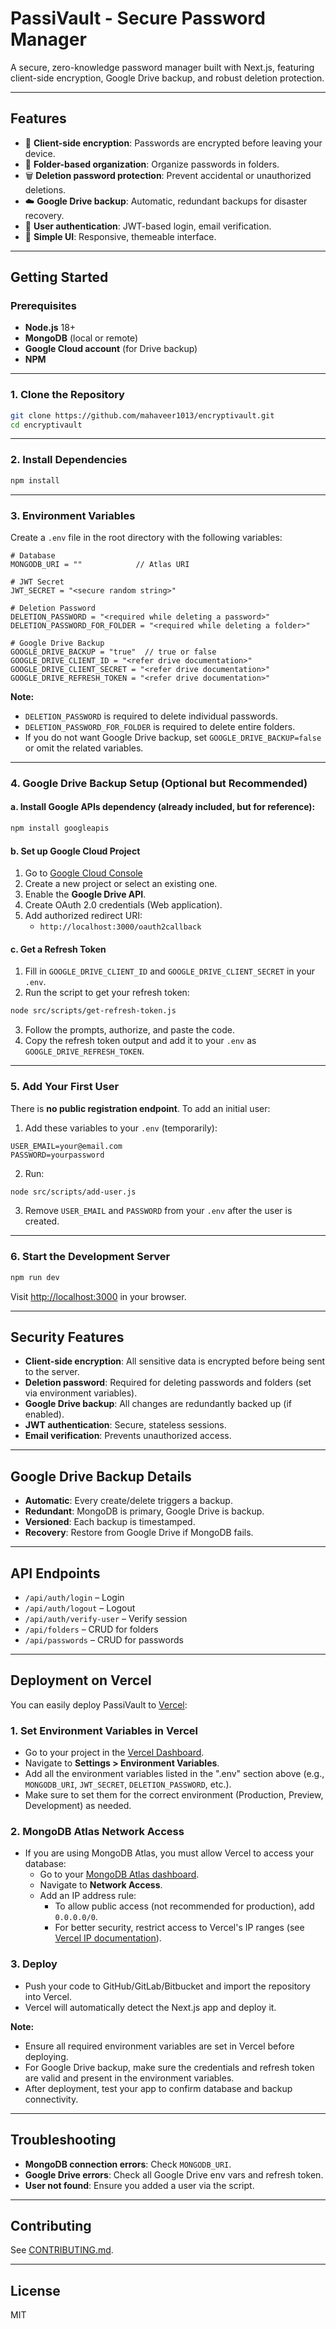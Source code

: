 # PassiVault - Secure Password Manager

A secure, zero-knowledge password manager built with Next.js, featuring client-side encryption, Google Drive backup, and robust deletion protection.

---

## Features

- 🔐 **Client-side encryption**: Passwords are encrypted before leaving your device.
- 📁 **Folder-based organization**: Organize passwords in folders.
- 🗑️ **Deletion password protection**: Prevent accidental or unauthorized deletions.
- ☁️ **Google Drive backup**: Automatic, redundant backups for disaster recovery.
- 👤 **User authentication**: JWT-based login, email verification.
- 🎨 **Simple UI**: Responsive, themeable interface.

---

## Getting Started

### Prerequisites

- **Node.js** 18+
- **MongoDB** (local or remote)
- **Google Cloud account** (for Drive backup)
- **NPM**

---

### 1. Clone the Repository

```bash
git clone https://github.com/mahaveer1013/encryptivault.git
cd encryptivault
```

---

### 2. Install Dependencies

```bash
npm install
```

---

### 3. Environment Variables

Create a `.env` file in the root directory with the following variables:

```env
# Database
MONGODB_URI = ""            // Atlas URI

# JWT Secret
JWT_SECRET = "<secure random string>"

# Deletion Password
DELETION_PASSWORD = "<required while deleting a password>"
DELETION_PASSWORD_FOR_FOLDER = "<required while deleting a folder>"

# Google Drive Backup
GOOGLE_DRIVE_BACKUP = "true"  // true or false
GOOGLE_DRIVE_CLIENT_ID = "<refer drive documentation>"
GOOGLE_DRIVE_CLIENT_SECRET = "<refer drive documentation>"
GOOGLE_DRIVE_REFRESH_TOKEN = "<refer drive documentation>"
```

**Note:**
- `DELETION_PASSWORD` is required to delete individual passwords.
- `DELETION_PASSWORD_FOR_FOLDER` is required to delete entire folders.
- If you do not want Google Drive backup, set `GOOGLE_DRIVE_BACKUP=false` or omit the related variables.

---

### 4. Google Drive Backup Setup (Optional but Recommended)

#### a. Install Google APIs dependency (already included, but for reference):

```bash
npm install googleapis
```

#### b. Set up Google Cloud Project

1. Go to [Google Cloud Console](https://console.cloud.google.com/)
2. Create a new project or select an existing one.
3. Enable the **Google Drive API**.
4. Create OAuth 2.0 credentials (Web application).
5. Add authorized redirect URI:
   - `http://localhost:3000/oauth2callback`

#### c. Get a Refresh Token

1. Fill in `GOOGLE_DRIVE_CLIENT_ID` and `GOOGLE_DRIVE_CLIENT_SECRET` in your `.env`.
2. Run the script to get your refresh token:

```bash
node src/scripts/get-refresh-token.js
```

3. Follow the prompts, authorize, and paste the code.
4. Copy the refresh token output and add it to your `.env` as `GOOGLE_DRIVE_REFRESH_TOKEN`.

---

### 5. Add Your First User

There is **no public registration endpoint**. To add an initial user:

1. Add these variables to your `.env` (temporarily):

```env
USER_EMAIL=your@email.com
PASSWORD=yourpassword
```

2. Run:

```bash
node src/scripts/add-user.js
```

3. Remove `USER_EMAIL` and `PASSWORD` from your `.env` after the user is created.

---

### 6. Start the Development Server

```bash
npm run dev
```

Visit [http://localhost:3000](http://localhost:3000) in your browser.

---

## Security Features

- **Client-side encryption**: All sensitive data is encrypted before being sent to the server.
- **Deletion password**: Required for deleting passwords and folders (set via environment variables).
- **Google Drive backup**: All changes are redundantly backed up (if enabled).
- **JWT authentication**: Secure, stateless sessions.
- **Email verification**: Prevents unauthorized access.

---

## Google Drive Backup Details

- **Automatic**: Every create/delete triggers a backup.
- **Redundant**: MongoDB is primary, Google Drive is backup.
- **Versioned**: Each backup is timestamped.
- **Recovery**: Restore from Google Drive if MongoDB fails.

---

## API Endpoints

- `/api/auth/login` – Login
- `/api/auth/logout` – Logout
- `/api/auth/verify-user` – Verify session
- `/api/folders` – CRUD for folders
- `/api/passwords` – CRUD for passwords

---

## Deployment on Vercel

You can easily deploy PassiVault to [Vercel](https://vercel.com/):

### 1. Set Environment Variables in Vercel

- Go to your project in the [Vercel Dashboard](https://vercel.com/dashboard).
- Navigate to **Settings > Environment Variables**.
- Add all the environment variables listed in the ".env" section above (e.g., `MONGODB_URI`, `JWT_SECRET`, `DELETION_PASSWORD`, etc.).
- Make sure to set them for the correct environment (Production, Preview, Development) as needed.

### 2. MongoDB Atlas Network Access

- If you are using MongoDB Atlas, you must allow Vercel to access your database:
  - Go to your [MongoDB Atlas dashboard](https://cloud.mongodb.com/).
  - Navigate to **Network Access**.
  - Add an IP address rule:
    - To allow public access (not recommended for production), add `0.0.0.0/0`.
    - For better security, restrict access to Vercel's IP ranges (see [Vercel IP documentation](https://vercel.com/docs/edge-network/regions#vercel-ip-addresses)).

### 3. Deploy

- Push your code to GitHub/GitLab/Bitbucket and import the repository into Vercel.
- Vercel will automatically detect the Next.js app and deploy it.

**Note:**
- Ensure all required environment variables are set in Vercel before deploying.
- For Google Drive backup, make sure the credentials and refresh token are valid and present in the environment variables.
- After deployment, test your app to confirm database and backup connectivity.

---

## Troubleshooting

- **MongoDB connection errors**: Check `MONGODB_URI`.
- **Google Drive errors**: Check all Google Drive env vars and refresh token.
- **User not found**: Ensure you added a user via the script.

---

## Contributing

See [CONTRIBUTING.md](CONTRIBUTING.md).

---

## License

MIT
